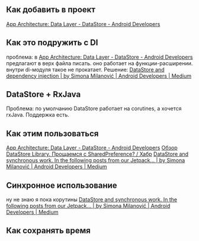 ## Как добавить в проект
[App Architecture: Data Layer - DataStore - Android Developers](https://developer.android.com/topic/libraries/architecture/datastore)
## Как это подружить с DI
проблема: в [App Architecture: Data Layer - DataStore - Android Developers](https://developer.android.com/topic/libraries/architecture/datastore) предлагают в верх файла писать. оно работает на функции-расширении. внутри di-модуля такое не прокатает.
Решение:
[DataStore and dependency injection | by Simona Milanović | Android Developers | Medium](https://medium.com/androiddevelopers/datastore-and-dependency-injection-ea32b95704e3)
## DataStore + RxJava
Проблема: по умолчанию DataStore работает на corutines, а хочется rxJava. Поддержка есть.
## Как этим пользоваться
[App Architecture: Data Layer - DataStore - Android Developers](https://developer.android.com/topic/libraries/architecture/datastore)
[Обзор DataStore Library. Прощаемся с SharedPreference? / Хабр](https://habr.com/ru/companies/tbank/articles/525010/)
[DataStore and synchronous work. In the following posts from our Jetpack… | by Simona Milanović | Android Developers | Medium](https://medium.com/androiddevelopers/datastore-and-synchronous-work-576f3869ec4c)
## Синхронное использование
ну не знаю я пока корутины
[DataStore and synchronous work. In the following posts from our Jetpack… | by Simona Milanović | Android Developers | Medium](https://medium.com/androiddevelopers/datastore-and-synchronous-work-576f3869ec4c)
## Как сохранять время
